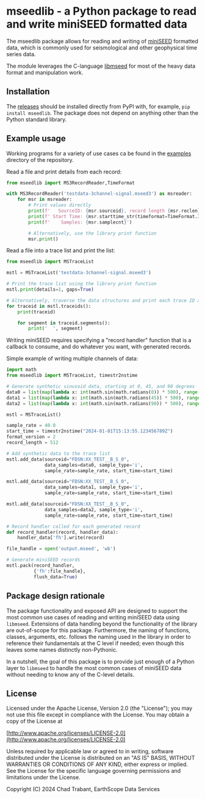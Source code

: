 # mseedlib - a Python package to read and write miniSEED formatted data

The mseedlib package allows for reading and writing of [miniSEED](https://docs.fdsn.org/projects/miniseed3)
formatted data, which is commonly used for seismological and other geophysical
time series data.

The module leverages the C-language [libmseed](https://earthscope.github.io/libmseed)
for most of the heavy data format and manipulation work.

## Installation

The [releases](https://pypi.org/project/mseedlib/) should be installed
directly from PyPI with, for example, `pip install mseedlib`.
The package does not depend on anything other than the Python standard library.

## Example usage

Working programs for a variety of use cases ca be found in the
[examples](https://github.com/EarthScope/mseedlib/tree/main/examples) directory of the repository.

Read a file and print details from each record:
```Python
from mseedlib import MS3RecordReader,TimeFormat

with MS3RecordReader('testdata-3channel-signal.mseed3') as msreader:
    for msr in msreader:
        # Print values directly
        print(f'   SourceID: {msr.sourceid}, record length {msr.reclen}')
        print(f' Start Time: {msr.starttime_str(timeformat=TimeFormat.ISOMONTHDAY_SPACE_Z)}')
        print(f'    Samples: {msr.samplecnt}')

        # Alternatively, use the library print function
        msr.print()
```

Read a file into a trace list and print the list:
```Python
from mseedlib import MSTraceList

mstl = MSTraceList('testdata-3channel-signal.mseed3')

# Print the trace list using the library print function
mstl.print(details=1, gaps=True)

# Alternatively, traverse the data structures and print each trace ID and segment
for traceid in mstl.traceids():
    print(traceid)

    for segment in traceid.segments():
        print('  ', segment)
```

Writing miniSEED requires specifying a "record handler" function that is
a callback to consume, and do whatever you want, with generated records.

Simple example of writing multiple channels of data:
```Python
import math
from mseedlib import MSTraceList, timestr2nstime

# Generate synthetic sinusoid data, starting at 0, 45, and 90 degrees
data0 = list(map(lambda x: int(math.sin(math.radians(0)) * 500), range(0, 500)))
data1 = list(map(lambda x: int(math.sin(math.radians(45)) * 500), range(45, 500 + 45)))
data2 = list(map(lambda x: int(math.sin(math.radians(90)) * 500), range(90, 500 + 90)))

mstl = MSTraceList()

sample_rate = 40.0
start_time = timestr2nstime("2024-01-01T15:13:55.123456789Z")
format_version = 2
record_length = 512

# Add synthetic data to the trace list
mstl.add_data(sourceid="FDSN:XX_TEST__B_S_0",
              data_samples=data0, sample_type='i',
              sample_rate=sample_rate, start_time=start_time)

mstl.add_data(sourceid="FDSN:XX_TEST__B_S_0",
              data_samples=data1, sample_type='i',
              sample_rate=sample_rate, start_time=start_time)

mstl.add_data(sourceid="FDSN:XX_TEST__B_S_0",
              data_samples=data2, sample_type='i',
              sample_rate=sample_rate, start_time=start_time)

# Record handler called for each generated record
def record_handler(record, handler_data):
    handler_data['fh'].write(record)

file_handle = open('output.mseed', 'wb')

# Generate miniSEED records
mstl.pack(record_handler,
          {'fh':file_handle},
          flush_data=True)
```

## Package design rationale

The package functionality and exposed API are designed to support the most
common use cases of reading and writing miniSEED data using `libmseed`.
Extensions of data handling beyond the functionality of the library are
out-of-scope for this package.  Furthermore, the naming of functions,
classes, arguments, etc. follows the naming used in the library in order
to reference their fundamentals at the C level if needed; even though this
leaves some names distinctly non-Pythonic.

In a nutshell, the goal of this package is to provide just enough of a Python
layer to `libmseed` to handle the most common cases of miniSEED data without
needing to know any of the C-level details.

## License

Licensed under the Apache License, Version 2.0 (the "License");
you may not use this file except in compliance with the License.
You may obtain a copy of the License at

[http://www.apache.org/licenses/LICENSE-2.0](http://www.apache.org/licenses/LICENSE-2.0)

Unless required by applicable law or agreed to in writing, software
distributed under the License is distributed on an "AS IS" BASIS,
WITHOUT WARRANTIES OR CONDITIONS OF ANY KIND, either express or implied.
See the License for the specific language governing permissions and
limitations under the License.

Copyright (C) 2024 Chad Trabant, EarthScope Data Services
